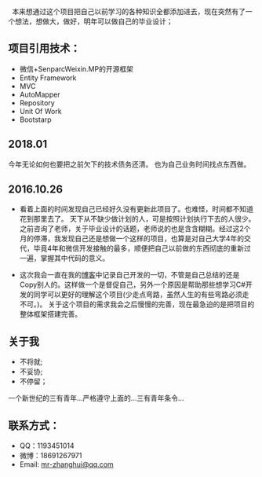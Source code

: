    本来想通过这个项目把自己以前学习的各种知识全都添加进去，现在突然有了一个想法，想做大，做好，明年可以做自己的毕业设计；
## 项目引用技术：

- 微信+SenparcWeixin.MP的开源框架
- Entity Framework
- MVC
- AutoMapper
- Repository
- Unit Of Work
- Bootstarp
## 2018.01
今年无论如何也要把之前欠下的技术债务还清。
也为自己业务时间找点东西做。
## 2016.10.26

- 看着上面的时间发现自己已经好久没有更新此项目了。也难怪，时间都不知道花到那里去了。 天下从不缺少做计划的人，可是按照计划执行下去的人很少。之前咨询了老师，关于毕业设计的话题，老师说的也是含含糊糊。经过这2个月的停滞，我发现自己还是想做一个这样的项目，也算是对自己大学4年的交代，毕竟4年和微信开发接触的最多，顺便把自己以前做的东西彻底的重新过一遍，掌握其中代码的意义。

- 这次我会一直在我的[博客](http://wwww.cnblogs.com/netxiaohui)中记录自己开发的一切，不管是自己总结的还是Copy别人的。这样做一个是督促自己，另外一个原因是帮助那些想学习C#开发的同学可以更好的理解这个项目(少走点弯路，虽然人生的有些弯路必须走不可。)。 关于这个项目的需求我会之后慢慢的完善，现在最急迫的是把项目的整体框架搭建完善。

## 关于我

-  不将就;
-  不妥协;
-  不停留；

一个新世纪的三有青年...严格遵守上面的...三有青年条令...

## 联系方式：


-  QQ：1193451014
-  微博：18691267971
-  Email: mr-zhanghui@qq.com

